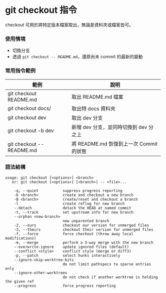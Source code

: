 # git checkout 指令

checkout 可用於將特定版本檔案取出，無論是資料夾或檔案皆可。

### 使用情境

* 切換分支
* 透過 `git checkout -- README.md`，還原尚未 commit 的最新的變動
### 常用指令範例

| 範例                        | 說明                            |
|---------------------------|-------------------------------|
| git checkout README.md    | 取出 README.md 檔案               |
| git checkout docs/        | 取出特 docs 資料夾                  |
| git checkout dev          | 取出 dev 分支                     |
| git checkout -b dev       | 新增 dev 分支，並同時切換到 dev 分之上      |
| git checkout -- README.md | 將 README.md 恢復到上一次 Commit 的狀態 |

### 語法結構

```
usage: git checkout [<options>] <branch>
   or: git checkout [<options>] [<branch>] -- <file>...

    -q, --quiet           suppress progress reporting
    -b <branch>           create and checkout a new branch
    -B <branch>           create/reset and checkout a branch
    -l                    create reflog for new branch
    --detach              detach the HEAD at named commit
    -t, --track           set upstream info for new branch
    --orphan <new-branch>
                          new unparented branch
    -2, --ours            checkout our version for unmerged files
    -3, --theirs          checkout their version for unmerged files
    -f, --force           force checkout (throw away local modifications)
    -m, --merge           perform a 3-way merge with the new branch
    --overwrite-ignore    update ignored files (default)
    --conflict <style>    conflict style (merge or diff3)
    -p, --patch           select hunks interactively
    --ignore-skip-worktree-bits
                          do not limit pathspecs to sparse entries only
    --ignore-other-worktrees
                          do not check if another worktree is holding the given ref
    --progress            force progress reporting
```